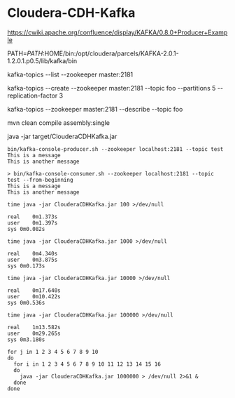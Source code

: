 # Cloudera-CDH-Kafka

https://cwiki.apache.org/confluence/display/KAFKA/0.8.0+Producer+Example

PATH=$PATH:$HOME/bin:/opt/cloudera/parcels/KAFKA-2.0.1-1.2.0.1.p0.5/lib/kafka/bin

kafka-topics --list --zookeeper master:2181

kafka-topics --create --zookeeper master:2181  --topic foo --partitions 5 --replication-factor 3

kafka-topics --zookeeper master:2181 --describe --topic foo

mvn clean compile assembly:single

java -jar target/ClouderaCDHKafka.jar

```
bin/kafka-console-producer.sh --zookeeper localhost:2181 --topic test 
This is a message
This is another message
```
```
> bin/kafka-console-consumer.sh --zookeeper localhost:2181 --topic test --from-beginning
This is a message
This is another message
```

```
time java -jar ClouderaCDHKafka.jar 100 >/dev/null 

real	0m1.373s
user	0m1.397s
sys	0m0.082s
```
```
time java -jar ClouderaCDHKafka.jar 1000 >/dev/null 

real	0m4.340s
user	0m3.875s
sys	0m0.173s
```
```
time java -jar ClouderaCDHKafka.jar 10000 >/dev/null 

real	0m17.640s
user	0m10.422s
sys	0m0.536s
```
```
time java -jar ClouderaCDHKafka.jar 100000 >/dev/null 

real	1m13.582s
user	0m29.265s
sys	0m3.180s
```

```
for j in 1 2 3 4 5 6 7 8 9 10
do 
  for i in 1 2 3 4 5 6 7 8 9 10 11 12 13 14 15 16
  do 
    java -jar ClouderaCDHKafka.jar 1000000 > /dev/null 2>&1 & 
  done
done
```
